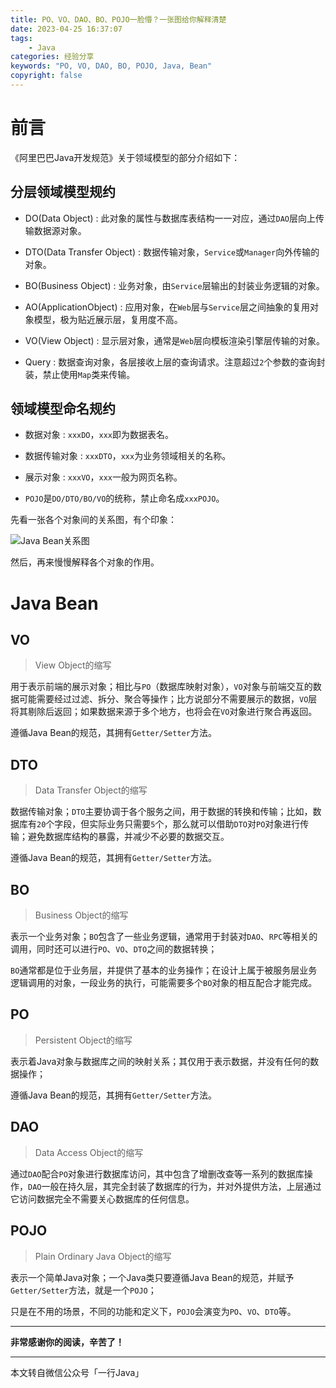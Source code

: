 ```yaml
---
title: PO、VO、DAO、BO、POJO一脸懵？一张图给你解释清楚
date: 2023-04-25 16:37:07
tags: 
    - Java
categories: 经验分享
keywords: "PO, VO, DAO, BO, POJO, Java, Bean"
copyright: false
---
```

# 前言
《阿里巴巴Java开发规范》关于领域模型的部分介绍如下：

## 分层领域模型规约

- DO(Data Object)
: 此对象的属性与数据库表结构一一对应，通过`DAO`层向上传输数据源对象。

- DTO(Data Transfer Object)
: 数据传输对象，`Service`或`Manager`向外传输的对象。

- BO(Business Object)
: 业务对象，由`Service`层输出的封装业务逻辑的对象。

- AO(ApplicationObject)
: 应用对象，在`Web`层与`Service`层之间抽象的复用对象模型，极为贴近展示层，复用度不高。

- VO(View Object)
: 显示层对象，通常是`Web`层向模板渲染引擎层传输的对象。

- Query
: 数据查询对象，各层接收上层的查询请求。注意超过`2`个参数的查询封装，禁止使用`Map`类来传输。

## 领域模型命名规约

- 数据对象
: `xxxDO`，`xxx`即为数据表名。

- 数据传输对象
: `xxxDTO`，`xxx`为业务领域相关的名称。

- 展示对象
: `xxxVO`，`xxx`一般为网页名称。

- `POJO`是`DO/DTO/BO/VO`的统称，禁止命名成`xxxPOJO`。

先看一张各个对象间的关系图，有个印象：

![Java Bean关系图](https://testingcf.jsdelivr.net/gh/Xe-Persistent/CDN-source/image/post/java-beans/java-beans.webp)

然后，再来慢慢解释各个对象的作用。

# Java Bean
## VO
> View Object的缩写

用于表示前端的展示对象；相比与`PO`（数据库映射对象），`VO`对象与前端交互的数据可能需要经过过滤、拆分、聚合等操作；比方说部分不需要展示的数据，`VO`层将其剔除后返回；如果数据来源于多个地方，也将会在`VO`对象进行聚合再返回。

遵循Java Bean的规范，其拥有`Getter/Setter`方法。

## DTO
> Data Transfer Object的缩写

数据传输对象；`DTO`主要协调于各个服务之间，用于数据的转换和传输；比如，数据库有`20`个字段，但实际业务只需要`5`个，那么就可以借助`DTO`对`PO`对象进行传输；避免数据库结构的暴露，并减少不必要的数据交互。

遵循Java Bean的规范，其拥有`Getter/Setter`方法。

## BO
> Business Object的缩写

表示一个业务对象；`BO`包含了一些业务逻辑，通常用于封装对`DAO`、`RPC`等相关的调用，同时还可以进行`PO`、`VO`、`DTO`之间的数据转换；

`BO`通常都是位于业务层，并提供了基本的业务操作；在设计上属于被服务层业务逻辑调用的对象，一段业务的执行，可能需要多个`BO`对象的相互配合才能完成。

## PO
> Persistent Object的缩写

表示着Java对象与数据库之间的映射关系；其仅用于表示数据，并没有任何的数据操作；

遵循Java Bean的规范，其拥有`Getter/Setter`方法。

## DAO
> Data Access Object的缩写

通过`DAO`配合`PO`对象进行数据库访问，其中包含了增删改查等一系列的数据库操作，`DAO`一般在持久层，其完全封装了数据库的行为，并对外提供方法，上层通过它访问数据完全不需要关心数据库的任何信息。

## POJO
> Plain Ordinary Java Object的缩写

表示一个简单Java对象；一个Java类只要遵循Java Bean的规范，并赋予`Getter/Setter`方法，就是一个`POJO`；

只是在不用的场景，不同的功能和定义下，`POJO`会演变为`PO`、`VO`、`DTO`等。

---
**非常感谢你的阅读，辛苦了！**

---
本文转自微信公众号「一行Java」
